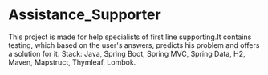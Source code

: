 # Assistance_Supporter
This project is made for help specialists of first line supporting.It contains testing, which based on the user's answers, predicts his problem and offers a solution for it.
Stack: Java, Spring Boot, Spring MVC, Spring Data, H2, Maven, Mapstruct, Thymleaf, Lombok.    
